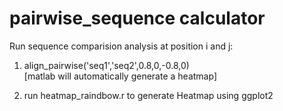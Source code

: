 # pairwise_sequence calculator 

Run sequence comparision analysis at position i and j:

1) align_pairwise('seq1','seq2',0.8,0,-0.8,0) <br>
   [matlab will automatically generate a heatmap]

2) run heatmap_raindbow.r to generate Heatmap using ggplot2

